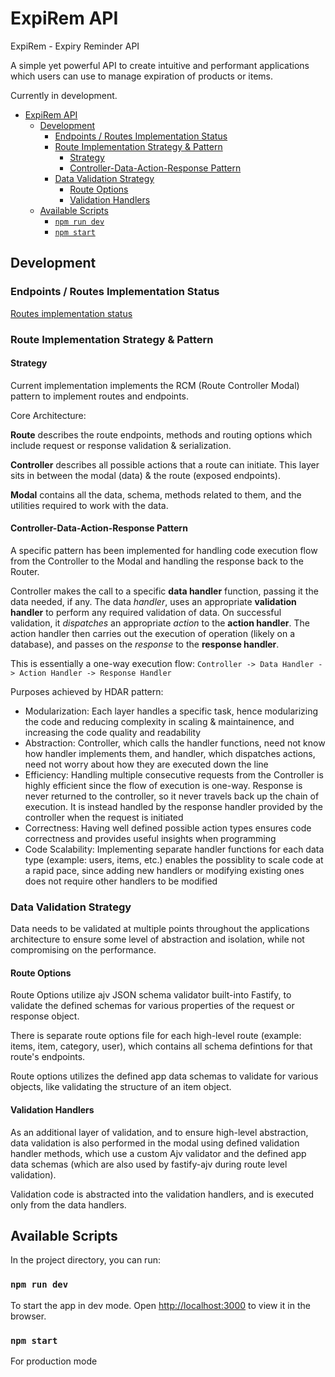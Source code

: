 # ExpiRem API

ExpiRem - Expiry Reminder API

A simple yet powerful API to create intuitive and performant applications which users can use to manage expiration of products or items.

Currently in development.

- [ExpiRem API](#expirem-api)
  - [Development](#development)
    - [Endpoints / Routes Implementation Status](#endpoints--routes-implementation-status)
    - [Route Implementation Strategy & Pattern](#route-implementation-strategy--pattern)
      - [Strategy](#strategy)
      - [Controller-Data-Action-Response Pattern](#controller-data-action-response-pattern)
    - [Data Validation Strategy](#data-validation-strategy)
      - [Route Options](#route-options)
      - [Validation Handlers](#validation-handlers)
  - [Available Scripts](#available-scripts)
    - [`npm run dev`](#npm-run-dev)
    - [`npm start`](#npm-start)

## Development

### Endpoints / Routes Implementation Status

[Routes implementation status](https://doc.clickup.com/36731621/p/h/130yq5-562/e795746e6b4eac7)

### Route Implementation Strategy & Pattern

#### Strategy

Current implementation implements the RCM (Route Controller Modal) pattern to implement routes and endpoints.

Core Architecture:

**Route** describes the route endpoints, methods and routing options which include request or response validation & serialization.

**Controller** describes all possible actions that a route can initiate. This layer sits in between the modal (data) & the route (exposed endpoints).

**Modal** contains all the data, schema, methods related to them, and the utilities required to work with the data.

#### Controller-Data-Action-Response Pattern

A specific pattern has been implemented for handling code execution flow from the Controller to the Modal and handling the response back to the Router.

Controller makes the call to a specific **data handler** function, passing it the data needed, if any. The data _handler_, uses an appropriate **validation handler** to perform any required validation of data. On successful validation, it _dispatches_ an appropriate _action_ to the **action handler**. The action handler then carries out the execution of operation (likely on a database), and passes on the _response_ to the **response handler**.

This is essentially a one-way execution flow: `Controller -> Data Handler -> Action Handler -> Response Handler`

Purposes achieved by HDAR pattern:

- Modularization: Each layer handles a specific task, hence modularizing the code and reducing complexity in scaling & maintainence, and increasing the code quality and readability
- Abstraction: Controller, which calls the handler functions, need not know how handler implements them, and handler, which dispatches actions, need not worry about how they are executed down the line
- Efficiency: Handling multiple consecutive requests from the Controller is highly efficient since the flow of execution is one-way. Response is never returned to the controller, so it never travels back up the chain of execution. It is instead handled by the response handler provided by the controller when the request is initiated
- Correctness: Having well defined possible action types ensures code correctness and provides useful insights when programming
- Code Scalability: Implementing separate handler functions for each data type (example: users, items, etc.) enables the possiblity to scale code at a rapid pace, since adding new handlers or modifying existing ones does not require other handlers to be modified

### Data Validation Strategy

Data needs to be validated at multiple points throughout the applications architecture to ensure some level of abstraction and isolation, while not compromising on the performance.

#### Route Options

Route Options utilize ajv JSON schema validator built-into Fastify, to validate the defined schemas for various properties of the request or response object.

There is separate route options file for each high-level route (example: items, item, category, user), which contains all schema defintions for that route's endpoints.

Route options utilizes the defined app data schemas to validate for various objects, like validating the structure of an item object.

#### Validation Handlers

As an additional layer of validation, and to ensure high-level abstraction, data validation is also performed in the modal using defined validation handler methods, which use a custom Ajv validator and the defined app data schemas (which are also used by fastify-ajv during route level validation).

Validation code is abstracted into the validation handlers, and is executed only from the data handlers.

## Available Scripts

In the project directory, you can run:

### `npm run dev`

To start the app in dev mode.
Open [http://localhost:3000](http://localhost:3000) to view it in the browser.

### `npm start`

For production mode
